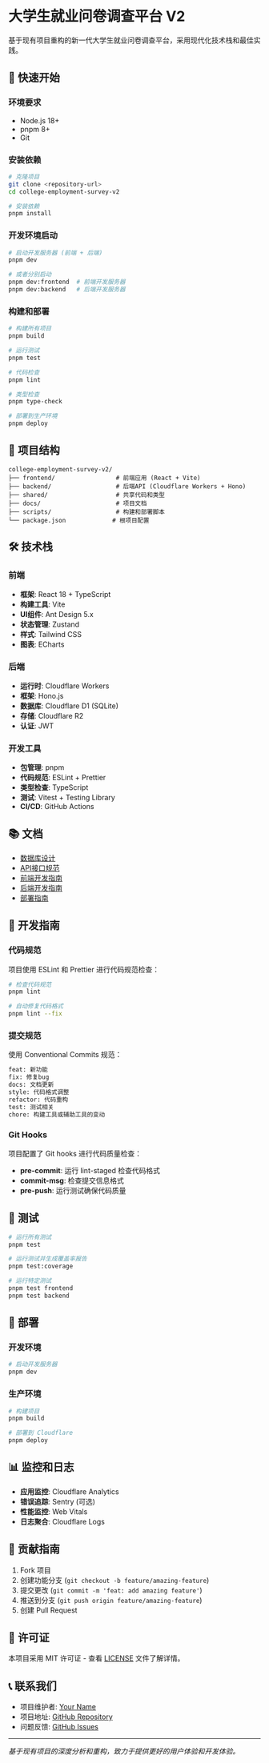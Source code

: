 # 大学生就业问卷调查平台 V2

基于现有项目重构的新一代大学生就业问卷调查平台，采用现代化技术栈和最佳实践。

## 🚀 快速开始

### 环境要求

- Node.js 18+
- pnpm 8+
- Git

### 安装依赖

```bash
# 克隆项目
git clone <repository-url>
cd college-employment-survey-v2

# 安装依赖
pnpm install
```

### 开发环境启动

```bash
# 启动开发服务器 (前端 + 后端)
pnpm dev

# 或者分别启动
pnpm dev:frontend  # 前端开发服务器
pnpm dev:backend   # 后端开发服务器
```

### 构建和部署

```bash
# 构建所有项目
pnpm build

# 运行测试
pnpm test

# 代码检查
pnpm lint

# 类型检查
pnpm type-check

# 部署到生产环境
pnpm deploy
```

## 📁 项目结构

```
college-employment-survey-v2/
├── frontend/                 # 前端应用 (React + Vite)
├── backend/                  # 后端API (Cloudflare Workers + Hono)
├── shared/                   # 共享代码和类型
├── docs/                     # 项目文档
├── scripts/                  # 构建和部署脚本
└── package.json             # 根项目配置
```

## 🛠️ 技术栈

### 前端
- **框架**: React 18 + TypeScript
- **构建工具**: Vite
- **UI组件**: Ant Design 5.x
- **状态管理**: Zustand
- **样式**: Tailwind CSS
- **图表**: ECharts

### 后端
- **运行时**: Cloudflare Workers
- **框架**: Hono.js
- **数据库**: Cloudflare D1 (SQLite)
- **存储**: Cloudflare R2
- **认证**: JWT

### 开发工具
- **包管理**: pnpm
- **代码规范**: ESLint + Prettier
- **类型检查**: TypeScript
- **测试**: Vitest + Testing Library
- **CI/CD**: GitHub Actions

## 📚 文档

- [数据库设计](./docs/database-design.md)
- [API接口规范](./docs/api-specification.md)
- [前端开发指南](./docs/frontend-guide.md)
- [后端开发指南](./docs/backend-guide.md)
- [部署指南](./docs/deployment.md)

## 🔧 开发指南

### 代码规范

项目使用 ESLint 和 Prettier 进行代码规范检查：

```bash
# 检查代码规范
pnpm lint

# 自动修复代码格式
pnpm lint --fix
```

### 提交规范

使用 Conventional Commits 规范：

```bash
feat: 新功能
fix: 修复bug
docs: 文档更新
style: 代码格式调整
refactor: 代码重构
test: 测试相关
chore: 构建工具或辅助工具的变动
```

### Git Hooks

项目配置了 Git hooks 进行代码质量检查：

- **pre-commit**: 运行 lint-staged 检查代码格式
- **commit-msg**: 检查提交信息格式
- **pre-push**: 运行测试确保代码质量

## 🧪 测试

```bash
# 运行所有测试
pnpm test

# 运行测试并生成覆盖率报告
pnpm test:coverage

# 运行特定测试
pnpm test frontend
pnpm test backend
```

## 🚀 部署

### 开发环境

```bash
# 启动开发服务器
pnpm dev
```

### 生产环境

```bash
# 构建项目
pnpm build

# 部署到 Cloudflare
pnpm deploy
```

## 📊 监控和日志

- **应用监控**: Cloudflare Analytics
- **错误追踪**: Sentry (可选)
- **性能监控**: Web Vitals
- **日志聚合**: Cloudflare Logs

## 🤝 贡献指南

1. Fork 项目
2. 创建功能分支 (`git checkout -b feature/amazing-feature`)
3. 提交更改 (`git commit -m 'feat: add amazing feature'`)
4. 推送到分支 (`git push origin feature/amazing-feature`)
5. 创建 Pull Request

## 📄 许可证

本项目采用 MIT 许可证 - 查看 [LICENSE](LICENSE) 文件了解详情。

## 📞 联系我们

- 项目维护者: [Your Name](mailto:your.email@example.com)
- 项目地址: [GitHub Repository](https://github.com/your-username/college-employment-survey-v2)
- 问题反馈: [GitHub Issues](https://github.com/your-username/college-employment-survey-v2/issues)

---

*基于现有项目的深度分析和重构，致力于提供更好的用户体验和开发体验。*
